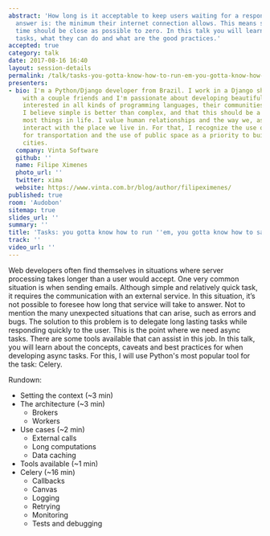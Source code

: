 ```yaml
---
abstract: 'How long is it acceptable to keep users waiting for a response? The ideal
  answer is: the minimum their internet connection allows. This means server process
  time should be close as possible to zero. In this talk you will learn what are async
  tasks, what they can do and what are the good practices.'
accepted: true
category: talk
date: 2017-08-16 16:40
layout: session-details
permalink: /talk/tasks-you-gotta-know-how-to-run-em-you-gotta-know-how-to-safe-em/
presenters:
- bio: I'm a Python/Django developer from Brazil. I work in a Django shop I started
    with a couple friends and I'm passionate about developing beautiful code. I'm
    interested in all kinds of programming languages, their communities and open source.
    I believe simple is better than complex, and that this should be a mantra for
    most things in life. I value human relationships and the way we, as a society,
    interact with the place we live in. For that, I recognize the use of bicycles
    for transportation and the use of public space as a priority to build healthy
    cities.
  company: Vinta Software
  github: ''
  name: Filipe Ximenes
  photo_url: ''
  twitter: xima
  website: https://www.vinta.com.br/blog/author/filipeximenes/
published: true
room: 'Audobon'
sitemap: true
slides_url: ''
summary: ''
title: 'Tasks: you gotta know how to run ''em, you gotta know how to safe'' em'
track: ''
video_url: ''
---
```


Web developers often find themselves in situations where server processing takes longer than a user would accept. One very common situation is when sending emails. Although simple and relatively quick task, it requires the communication with an external service. In this situation, it’s not possible to foresee how long that service will take to answer. Not to mention the many unexpected situations that can arise, such as errors and bugs. The solution to this problem is to delegate long lasting tasks while responding quickly to the user. This is the point where we need async tasks. There are some tools available that can assist in this job. In this talk, you will learn about the concepts, caveats and best practices for when developing async tasks. For this, I will use Python's most popular tool for the task: Celery.

Rundown:

- Setting the context (~3 min)
- The architecture (~3 min)
	- Brokers
	- Workers
- Use cases (~2 min)
	- External calls
	- Long computations
	- Data caching
- Tools available (~1 min)
- Celery (~16 min)
	- Callbacks
	- Canvas
	- Logging
	- Retrying
	- Monitoring
	- Tests and debugging
